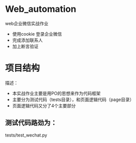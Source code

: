 # Web_automation
web企业微信实战作业
- 使用cookie 登录企业微信
- 完成添加联系人
- 加上断言验证

# 项目结构
描述：
- 本实战作业主要是用PO的思想来作为代码框架
- 主要分为测试代码（tests目录），和页面逻辑代码（page目录）
- 页面逻辑代码又分了4个主要部分

## 测试代码路劲为：
tests/test_wechat.py
